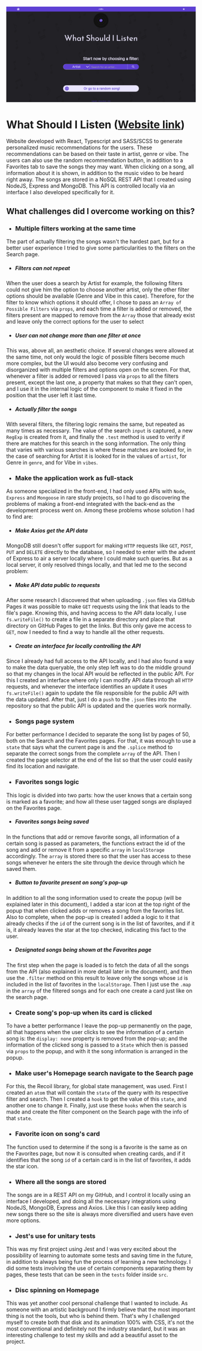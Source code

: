 ![Homepage screenshot](./src/img/WhatShouldIListen-Homepage-Screenshot.png)

# **What Should I Listen** ([Website link](https://whatshouldilisten.vercel.app/))


Website developed with React, Typescript and SASS/SCSS to generate personalized music recommendations for the users. These recommendations can be based on their taste in artist, genre or vibe. The users can also use the random recommendation button, in addition to a Favorites tab to save the songs they may want. When clicking on a song, all information about it is shown, in addition to the music video to be heard right away. The songs are stored in a NoSQL REST API that I created using NodeJS, Express and MongoDB. This API is controlled locally via an interface I also developed specifically for it.


## What challenges did I overcome working on this?

- ### Multiple filters working at the same time

The part of actually filtering the songs wasn't the hardest part, but for a better user experience I tried to give some particularities to the filters on the Search page.

- ##### Filters can not repeat

When the user does a search by Artist for example, the following filters could not give him the option to choose another artist, only the other filter options should be available (Genre and Vibe in this case). Therefore, for the filter to know which options it should offer, I chose to pass an `Array of Possible Filters` via `props`, and each time a filter is added or removed, the filters present are mapped to remove from the `Array` those that already exist and leave only the correct options for the user to select

- ##### User can not change more than one filter at once

This was, above all, an aesthetic choice. If several changes were allowed at the same time, not only would the logic of possible filters become much more complex, but the UI would also become very confusing and disorganized with multiple filters and options open on the screen. For that, whenever a filter is added or removed I pass via `props` to all the filters present, except the last one, a property that makes so that they can't open, and I use it in the internal logic of the component to make it fixed in the position that the user left it last time.

- ##### Actually filter the songs

With several filters, the filtering logic remains the same, but repeated as many times as necessary. The value of the search `input` is captured, a new `RegExp` is created from it, and finally the `.test` method is used to verify if there are matches for this search in the song information. The only thing that varies with various searches is where these matches are looked for, in the case of searching for Artist it is looked for in the values of `artist`, for Genre in `genre`, and for Vibe in `vibes`.


- ### Make the application work as full-stack

As someone specialized in the front-end, I had only used APIs with `Node`, `Express` and `Mongoose` in rare study projects, so I had to go discovering the problems of making a front-end integrated with the back-end as the development process went on. Among these problems whose solution I had to find are:

- ##### Make Axios get the API data

MongoDB still doesn't offer support for making `HTTP` requests like `GET`, `POST`, `PUT` and `DELETE` directly to the database, so I needed to enter with the advent of Express to air a server locally where I could make such queries. But as a local server, it only resolved things locally, and that led me to the second problem:

- ##### Make API data public to requests

After some research I discovered that when uploading `.json` files via GitHub Pages it was possible to make `GET` requests using the link that leads to the file's page. Knowing this, and having access to the API data locally, I use `fs.writeFile()` to create a file in a separate directory and place that directory on GitHub Pages to get the links. But this only gave me access to `GET`, now I needed to find a way to handle all the other requests.

- ##### Create an interface for locally controlling the API

Since I already had full access to the API locally, and I had also found a way to make the data queryable, the only step left was to do the middle ground so that my changes in the local API would be reflected in the public API. For this I created an interface where only I can modify API data through all `HTTP` requests, and whenever the interface identifies an update it uses `fs.writeFile()` again to update the file responsible for the public API with the data updated. After that, just I do a `push` to the `.json` files into the repository so that the public API is updated and the queries work normally.


- ### Songs page system

For better performance I decided to separate the song list by pages of 50, both on the Search and the Favorites pages. For that, it was enough to use a `state` that says what the current page is and the `.splice` method to separate the correct songs from the complete `array` of the API. Then I created the page selector at the end of the list so that the user could easily find its location and navigate.

- ### Favorites songs logic

This logic is divided into two parts: how the user knows that a certain song is marked as a favorite; and how all these user tagged songs are displayed on the Favorites page.

- ##### Favorites songs being saved

In the functions that add or remove favorite songs, all information of a certain song is passed as parameters, the functions extract the id of the song and add or remove it from a specific `array` in `localStorage` accordingly. The `array` is stored there so that the user has access to these songs whenever he enters the site through the device through which he saved them.

- ##### Button to favorite present on song's pop-up

In addition to all the song information used to create the popup (will be explained later in this document), I added a star icon at the top right of the popup that when clicked adds or removes a song from the favorites list. Also to complete, when the pop-up is created I added a logic to it that already checks if the `id` of the current song is in the list of favorites, and if it is, it already leaves the star at the top checked, indicating this fact to the user.

- ##### Designated songs being shown at the Favorites page

The first step when the page is loaded is to fetch the data of all the songs from the API (also explained in more detail later in the document), and then use the `.filter` method on this result to leave only the songs whose `id` is included in the list of favorites in the `localStorage`. Then I just use the `.map` in the `array` of the filtered songs and for each one create a card just like on the search page.


- ### Create song's pop-up when its card is clicked

To have a better performance I leave the pop-up permanently on the page, all that happens when the user clicks to see the information of a certain song is: the `display: none` property is removed from the pop-up; and the information of the clicked song is passed to a `State` which then is passed via `props` to the popup, and with it the song information is arranged in the popup.

- ### Make user's Homepage search navigate to the Search page 

For this, the Recoil library, for global state management, was used. First I created an `atom` that will contain the `state` of the query with its respective filter and search. Then I created a `hook` to get the value of this `state`, and another one to change it. Finally, just use these `hooks` when the search is made and create the filter component on the Search page with the info of that `state`.

- ### Favorite icon on song's card

The function used to determine if the song is a favorite is the same as on the Favorites page, but now it is consulted when creating cards, and if it identifies that the song `id` of a certain card is in the list of favorites, it adds the star icon.

- ### Where all the songs are stored

The songs are in a REST API on my GitHub, and I control it locally using an interface I developed, and doing all the necessary integrations using NodeJS, MongoDB, Express and Axios. Like this I can easily keep adding new songs there so the site is always more diversified and users have even more options.

- ### Jest's use for unitary tests

This was my first project using Jest and I was very excited about the possibility of learning to automate some tests and saving time in the future, in addition to always being fun the process of learning a new technology. I did some tests involving the use of certain components separating them by pages, these tests that can be seen in the `tests` folder inside `src`.

- ### Disc spinning on Homepage

This was yet another cool personal challenge that I wanted to include. As someone with an artistic background I firmly believe that the most important thing is not the tools, but who is behind them. That's why I challenged myself to create both that disk and its animation 100% with CSS, it's not the most conventional and definitely not the industry standard, but it was an interesting challenge to test my skills and add a beautiful asset to the project.